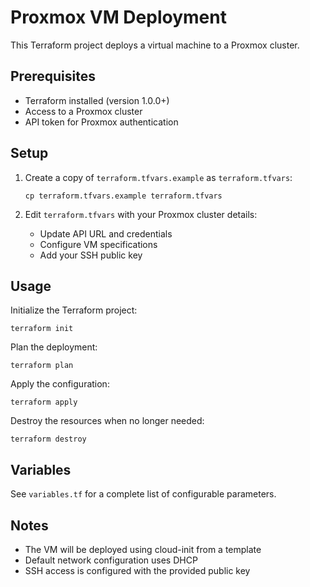 # Proxmox VM Deployment

This Terraform project deploys a virtual machine to a Proxmox cluster.

## Prerequisites

- Terraform installed (version 1.0.0+)
- Access to a Proxmox cluster
- API token for Proxmox authentication

## Setup

1. Create a copy of `terraform.tfvars.example` as `terraform.tfvars`:
   ```
   cp terraform.tfvars.example terraform.tfvars
   ```

2. Edit `terraform.tfvars` with your Proxmox cluster details:
   - Update API URL and credentials
   - Configure VM specifications
   - Add your SSH public key

## Usage

Initialize the Terraform project:
```
terraform init
```

Plan the deployment:
```
terraform plan
```

Apply the configuration:
```
terraform apply
```

Destroy the resources when no longer needed:
```
terraform destroy
```

## Variables

See `variables.tf` for a complete list of configurable parameters.

## Notes

- The VM will be deployed using cloud-init from a template
- Default network configuration uses DHCP
- SSH access is configured with the provided public key